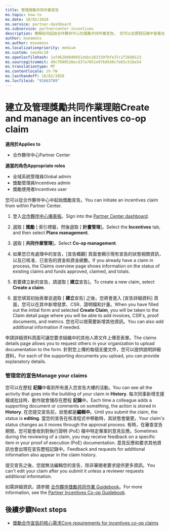 ```yaml
---
title: 管理獎勵共同作業宣告
ms.topic: how-to
ms.date: 10/02/2020
ms.service: partner-dashboard
ms.subservice: partnercenter-incentives
description: 瞭解如何起始合作夥伴中心的獎勵共同作業宣告。 您可以在歷程記錄中查看在建置宣告過程中加入的所有活動。
author: mseamons
ms.author: mseamons
ms.localizationpriority: medium
ms.custom: seodec18
ms.openlocfilehash: 1af4620d040931ebbc263339fbfe37c1f26d0123
ms.sourcegitcommit: d9c7890520ecd37a7651e976d540cfe65c51be54
ms.translationtype: MT
ms.contentlocale: zh-TW
ms.lasthandoff: 10/02/2020
ms.locfileid: "91663789"
---
```

# <a name="create-and-manage-an-incentives-co-op-claim"></a><span data-ttu-id="acbae-104">建立及管理獎勵共同作業理賠</span><span class="sxs-lookup"><span data-stu-id="acbae-104">Create and manage an incentives co-op claim</span></span>

<span data-ttu-id="acbae-105">**適用於**</span><span class="sxs-lookup"><span data-stu-id="acbae-105">**Applies to**</span></span>

- <span data-ttu-id="acbae-106">合作夥伴中心</span><span class="sxs-lookup"><span data-stu-id="acbae-106">Partner Center</span></span>

<span data-ttu-id="acbae-107">**適當的角色**</span><span class="sxs-lookup"><span data-stu-id="acbae-107">**Appropriate roles**</span></span>

- <span data-ttu-id="acbae-108">全域系統管理員</span><span class="sxs-lookup"><span data-stu-id="acbae-108">Global admin</span></span>
- <span data-ttu-id="acbae-109">獎勵管理員</span><span class="sxs-lookup"><span data-stu-id="acbae-109">Incentives admin</span></span>
- <span data-ttu-id="acbae-110">獎勵使用者</span><span class="sxs-lookup"><span data-stu-id="acbae-110">Incentives user</span></span>

<span data-ttu-id="acbae-111">您可以從合作夥伴中心中起始獎勵宣告。</span><span class="sxs-lookup"><span data-stu-id="acbae-111">You can initiate an incentives claim from within Partner Center.</span></span>

1. <span data-ttu-id="acbae-112">登入[合作夥伴中心儀表板](https://partner.microsoft.com/dashboard/)。</span><span class="sxs-lookup"><span data-stu-id="acbae-112">Sign into the [Partner Center dashboard](https://partner.microsoft.com/dashboard/).</span></span>

2. <span data-ttu-id="acbae-113">選取 [ **獎勵** ] 索引標籤，然後選取 [ **計畫管理**]。</span><span class="sxs-lookup"><span data-stu-id="acbae-113">Select the **Incentives** tab, and then select **Plans management**.</span></span>

3. <span data-ttu-id="acbae-114">選取 [ **共同作業管理**]。</span><span class="sxs-lookup"><span data-stu-id="acbae-114">Select **Co-op management**.</span></span>

4. <span data-ttu-id="acbae-115">如果您已有處理中的宣告，\[宣告概觀\] 頁面會顯示現有宣告的狀態相關資訊，以及已核准、已宣告的資金和資金總數。</span><span class="sxs-lookup"><span data-stu-id="acbae-115">If you already have a claim in process, the Claims overview page shows information on the status of existing claims and funds approved, claimed, and totals.</span></span>

5. <span data-ttu-id="acbae-116">若要建立新的宣告，請選取 [ **建立**宣告]。</span><span class="sxs-lookup"><span data-stu-id="acbae-116">To create a new claim, select **Create a claim**.</span></span>

6. <span data-ttu-id="acbae-117">當您填寫初始表單並選取 [ **建立**宣告] 之後，您將會進入 [宣告詳細資料] 頁面，您可以在其中新增發票、CSR、證明檔和計量。</span><span class="sxs-lookup"><span data-stu-id="acbae-117">When you have filled out the initial form and selected **Create Claim**, you will be taken to the Claim detail page where you will be able to add invoices, CSR's, proof documents, and metrics.</span></span> <span data-ttu-id="acbae-118">您也可以視需要新增其他資訊。</span><span class="sxs-lookup"><span data-stu-id="acbae-118">You can also add additional information if needed.</span></span>

<span data-ttu-id="acbae-119">申請詳細資料頁面可讓您要求組織中的其他人將文件上傳至表單。</span><span class="sxs-lookup"><span data-stu-id="acbae-119">The claims details page allows you to request others in your organization to upload documentation to the form.</span></span> <span data-ttu-id="acbae-120">針對您上傳的每個支援文件，您可以提供說明詳細資料，</span><span class="sxs-lookup"><span data-stu-id="acbae-120">For each of the supporting documents you upload, you can provide explanatory details.</span></span> 

### <a name="manage-your-claims"></a><span data-ttu-id="acbae-121">管理您的宣告</span><span class="sxs-lookup"><span data-stu-id="acbae-121">Manage your claims</span></span>

<span data-ttu-id="acbae-122">您可以在歷程 **記錄**中看到所有進入您宣告大樓的活動。</span><span class="sxs-lookup"><span data-stu-id="acbae-122">You can see all the activity that goes into the building of your claim in **History**.</span></span> <span data-ttu-id="acbae-123">每次同事新增支援檔或批註時，動作就會儲存在歷程 **記錄**中。</span><span class="sxs-lookup"><span data-stu-id="acbae-123">Each time a colleague adds a supporting document or comments on something, the action is stored in **History**.</span></span> <span data-ttu-id="acbae-124">在您提交宣告前，狀態都是**編輯中**。</span><span class="sxs-lookup"><span data-stu-id="acbae-124">Until you submit the claim, the status is **editing**.</span></span> <span data-ttu-id="acbae-125">當您的宣告在核准程式中移動時，其狀態會變更。</span><span class="sxs-lookup"><span data-stu-id="acbae-125">Your claim's status changes as it moves through the approval process.</span></span> <span data-ttu-id="acbae-126">有時，在審查宣告期間，您可能會收到對執行證明 (PoE) 檔中特定專案的意見反應。</span><span class="sxs-lookup"><span data-stu-id="acbae-126">Sometimes during the reviewing of a claim, you may receive feedback on a specific item in your proof of execution (PoE) documentation.</span></span> <span data-ttu-id="acbae-127">意見反應和要求其他資訊也會出現在宣告歷程記錄中。</span><span class="sxs-lookup"><span data-stu-id="acbae-127">Feedback and requests for additional information also appear in the claim history.</span></span>

<span data-ttu-id="acbae-128">提交宣告之後，您就無法編輯您的宣告，除非審閱者要求提供更多資訊。</span><span class="sxs-lookup"><span data-stu-id="acbae-128">You can't edit your claim after you submit it unless a reviewer requests additional information.</span></span>

<span data-ttu-id="acbae-129">如需詳細資訊，請參閱 [合作夥伴獎勵共同作業 Guidebook](https://assetsprod.microsoft.com/co-op-guidebook.pdf)。</span><span class="sxs-lookup"><span data-stu-id="acbae-129">For more information, see the [Partner Incentives Co-op Guidebook](https://assetsprod.microsoft.com/co-op-guidebook.pdf).</span></span>

## <a name="next-steps"></a><span data-ttu-id="acbae-130">後續步驟</span><span class="sxs-lookup"><span data-stu-id="acbae-130">Next steps</span></span>

- [<span data-ttu-id="acbae-131">獎勵合作宣告的核心需求</span><span class="sxs-lookup"><span data-stu-id="acbae-131">Core requirements for incentives co-op claims</span></span>](core-requirements.md)